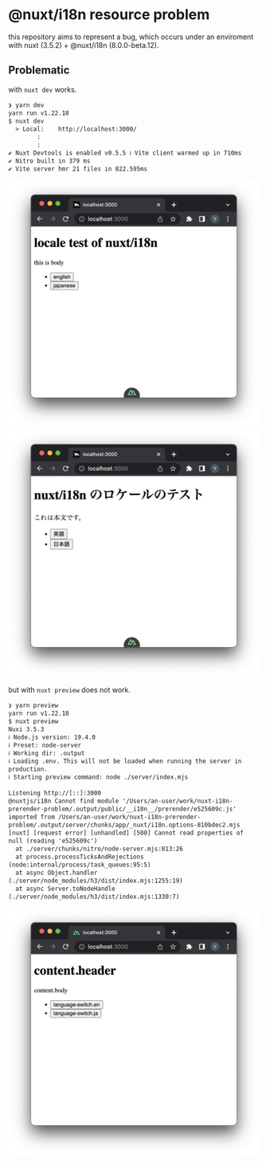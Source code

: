 # @nuxt/i18n resource problem

this repository aims to represent a bug, which occurs under an enviroment with nuxt (3.5.2) + @nuxt/i18n (8.0.0-beta.12).

## Problematic
with ```nuxt dev``` works.
```
❯ yarn dev
yarn run v1.22.18
$ nuxt dev
  > Local:    http://localhost:3000/
        :
        :
✔ Nuxt Devtools is enabled v0.5.5 ℹ Vite client warmed up in 710ms
✔ Nitro built in 379 ms
✔ Vite server hmr 21 files in 822.595ms
```

![en](./assets/img/en.png)
![ja](./assets/img/ja.png)


but with ```nuxt preview``` does not work.

```
❯ yarn preview
yarn run v1.22.18
$ nuxt preview
Nuxi 3.5.3
ℹ Node.js version: 19.4.0
ℹ Preset: node-server
ℹ Working dir: .output
ℹ Loading .env. This will not be loaded when running the server in production.
ℹ Starting preview command: node ./server/index.mjs

Listening http://[::]:3000
@nuxtjs/i18n Cannot find module '/Users/an-user/work/nuxt-i18n-prerender-problem/.output/public/__i18n__/prerender/e525609c.js' imported from /Users/an-user/work/nuxt-i18n-prerender-problem/.output/server/chunks/app/_nuxt/i18n.options-810bdec2.mjs
[nuxt] [request error] [unhandled] [500] Cannot read properties of null (reading 'e525609c')
  at ./server/chunks/nitro/node-server.mjs:813:26
  at process.processTicksAndRejections (node:internal/process/task_queues:95:5)
  at async Object.handler (./server/node_modules/h3/dist/index.mjs:1255:19)
  at async Server.toNodeHandle (./server/node_modules/h3/dist/index.mjs:1330:7)
```
![ng](./assets/img/ng.png)

